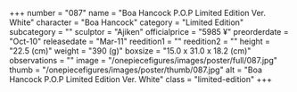+++
number = "087"
name = "Boa Hancock P.O.P Limited Edition Ver. White"
character = "Boa Hancock"
category = "Limited Edition"
subcategory = ""
sculptor = "Ajiken"
officialprice = "5985 ¥"
preorderdate = "Oct-10"
releasedate = "Mar-11"
reedition1 = ""
reedition2 = ""
height = "22.5 (cm)"
weight = "390 (g)"
boxsize = "15.0 x 31.0 x 18.2 (cm)"
observations = ""
image = "/onepiecefigures/images/poster/full/087.jpg"
thumb = "/onepiecefigures/images/poster/thumb/087.jpg"
alt = "Boa Hancock P.O.P Limited Edition Ver. White"
class = "limited-edition"
+++
